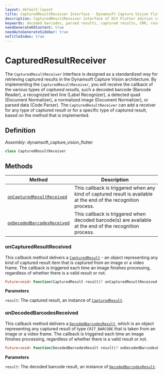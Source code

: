```yaml
---
layout: default-layout
title: CapturedResultReceiver Interface - Dynamsoft Capture Vision Flutter
description: CapturedResultReceiver interface of DCV Flutter edition is designed as a standardized way for retrieving captured results.
keywords: decoded barcodes, parsed results, captured results, CRR, result receiver, output, flutter, barcode reader
needGenerateH3Content: true
needAutoGenerateSidebar: true
noTitleIndex: true
---
```


# CapturedResultReceiver

The `CapturedResultReceiver` interface is designed as a standardized way for retrieving captured results in the Dynamsoft Capture Vision architecture. By implementing the `CapturedResultReceiver`, you will receive the callback of the various types of *captured results*, such a decoded barcode (Barcode Reader), a recognized text line (Label Recognizer), a detected quad (Document Normalizer), a normalized image (Document Normalizer), or parsed data (Code Parser). The `CapturedResultReceiver` can add a receiver for any type of captured result or for a specific type of captured result, based on the method that is implemented.

## Definition

*Assembly:* dynamsoft_capture_vision_flutter

```dart
class CapturedResultReceiver
```

## Methods

| Method | Description |
| ------ | ----------- |
| [`onCapturedResultReceived`](#oncapturedresultreceived) | This callback is triggered when any kind of captured result is available at the end of the recognition process. |
| [`onDecodedBarcodesReceived`](#ondecodedbarcodesreceived) | This callback is triggered when decoded barcode(s) are available at the end of the recognition process. |

### onCapturedResultReceived

This callback method delivers a [`CapturedResult`](captured-result.md) - an object representing any kind of captured result item that is captured from an image or a video frame. The callback is triggered each time an image finishes processing, regardless of whether there is a valid result or not.

```dart
Future<void> Function(CapturedResult result)? onCapturedResultReceived;
```

**Parameters**

`result`: The captured result, an instance of [`CapturedResult`](captured-result.md).

### onDecodedBarcodesReceived

This callback method delivers a [`DecodedBarcodesResult`](decoded-barcodes-result.md), which is an object representing any captured result of type `CRIT_BARCODE` that is taken from an image or a video frame. The callback is triggered each time an image finishes processing, regardless of whether there is a valid result or not.

```dart
Future<void> Function(DecodedBarcodesResult result)? onDecodedBarcodesReceived;
```

**Parameters**

`result`: The decoded barcode result, an instance of [`DecodedBarcodesResult`](decoded-barcodes-result.md).
